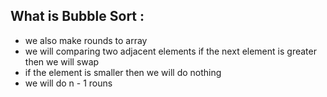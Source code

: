 ## What is Bubble Sort :
- we also make rounds to array 
- we will comparing two adjacent elements if the next element is greater then we will swap
- if the element is smaller then we will do nothing
- we will do n - 1 rouns
